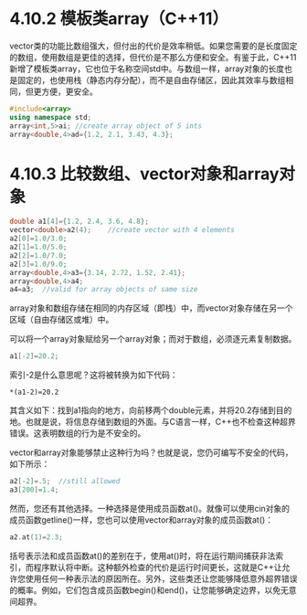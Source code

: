 # 4.10.2 模板类array（C++11）

vector类的功能比数组强大，但付出的代价是效率稍低。如果您需要的是长度固定的数组，使用数组是更佳的选择，但代价是不那么方便和安全。有鉴于此，C++11新增了模板类array，它也位于名称空间std中。与数组一样，array对象的长度也是固定的，也使用栈（静态内存分配），而不是自由存储区，因此其效率与数组相同，但更方便，更安全。

```c++
#include<array>
using namespace std;
array<int,5>ai;	//create array object of 5 ints
array<double,4>ad={1.2, 2.1, 3.43, 4.3};
```

# 4.10.3 比较数组、vector对象和array对象

```C++
double a1[4]={1.2, 2.4, 3.6, 4.8};
vector<double>a2(4);	//create vector with 4 elements
a2[0]=1.0/3.0;
a2[1]=1.0/5.0;
a2[2]=1.0/7.0;
a2[3]=1.0/9.0;
array<double,4>a3={3.14, 2.72, 1.52, 2.41};
array<double,4>a4;
a4=a3;	//valid for array objects of same size
```

array对象和数组存储在相同的内存区域（即栈）中，而vector对象存储在另一个区域（自由存储区或堆）中。

可以将一个array对象赋给另一个array对象；而对于数组，必须逐元素复制数据。

```C++
a1[-2]=20.2;
```

索引-2是什么意思呢？这将被转换为如下代码：

`*(a1-2)=20.2`

其含义如下：找到a1指向的地方，向前移两个double元素，并将20.2存储到目的地。也就是说，将信息存储到数组的外面。与C语言一样，C++也不检查这种超界错误。这表明数组的行为是不安全的。

vector和array对象能够禁止这种行为吗？也就是说，您仍可编写不安全的代码，如下所示：

```C++
a2[-2]=.5;	//still allowed
a3[200]=1.4;
```

然而，您还有其他选择。一种选择是使用成员函数at()。就像可以使用cin对象的成员函数getline()一样，您也可以使用vector和array对象的成员函数at()：

```C++
a2.at(1)=2.3;
```

括号表示法和成员函数at()的差别在于，使用at()时，将在运行期间捕获非法索引，而程序默认将中断。这种额外检查的代价是运行时间更长，这就是C++让允许您使用任何一种表示法的原因所在。另外，这些类还让您能够降低意外超界错误的概率。例如，它们包含成员函数begin()和end()，让您能够确定边界，以免无意间超界。